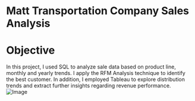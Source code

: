 # Matt Transportation Company Sales Analysis

# Objective
In this project, I used SQL to analyze sale data based on product line, monthly and yearly trends. I apply the RFM Analysis technique to identify the best customer. In addition, I employed Tableau to explore distribution trends and extract further insights regarding revenue performance. </br>
![Image](transportation.jpeg)
